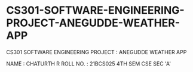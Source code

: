 # CS301-SOFTWARE-ENGINEERING-PROJECT-ANEGUDDE-WEATHER-APP
CS301 SOFTWARE ENGINEERING PROJECT : ANEGUDDE WEATHER APP

NAME : CHATURTH R
ROLL NO. : 21BCS025
4TH SEM CSE SEC 'A'

